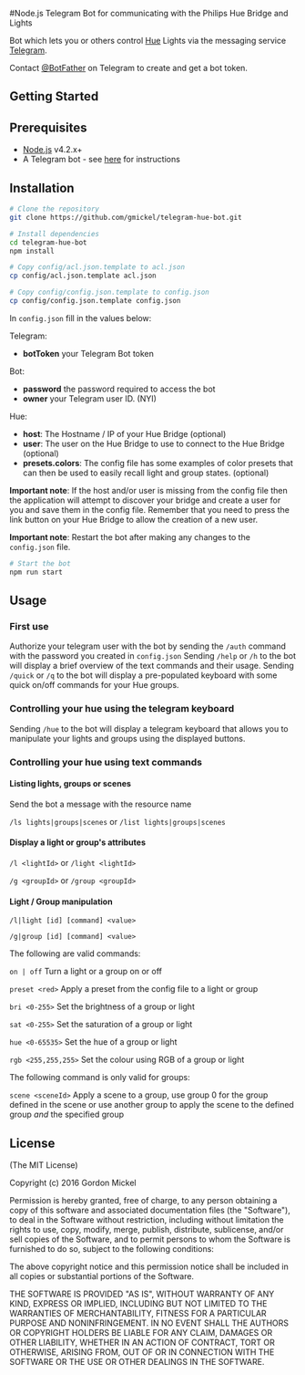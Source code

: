 #Node.js Telegram Bot for communicating with the Philips Hue Bridge and Lights

Bot which lets you or others control [Hue](http://www.meethue.com/) Lights via the messaging service [Telegram](https://telegram.org/).

Contact [@BotFather](http://telegram.me/BotFather) on Telegram to create and get a bot token.

Getting Started
---------------

## Prerequisites
- [Node.js](http://nodejs.org) v4.2.x+
- A Telegram bot - see [here](<https://core.telegram.org/bots#botfather>) for instructions

## Installation

```bash
# Clone the repository
git clone https://github.com/gmickel/telegram-hue-bot.git
```

```bash
# Install dependencies
cd telegram-hue-bot
npm install
```

```bash
# Copy config/acl.json.template to acl.json
cp config/acl.json.template acl.json
```

```bash
# Copy config/config.json.template to config.json
cp config/config.json.template config.json
```

In `config.json` fill in the values below:

Telegram:
- **botToken** your Telegram Bot token

Bot:
- **password** the password required to access the bot
- **owner** your Telegram user ID. (NYI)

Hue:
- **host**: The Hostname / IP of your Hue Bridge (optional)
- **user**: The user on the Hue Bridge to use to connect to the Hue Bridge (optional)
- **presets.colors**: The config file has some examples of color presets that can then be used to easily recall light and group states. (optional)

**Important note**: If the host and/or user is missing from the config file then the application will attempt to discover your bridge and create a user for you and save them in the config file. Remember that you need to press the link button on your Hue Bridge to allow the creation of a new user.

**Important note**: Restart the bot after making any changes to the `config.json` file.

```bash
# Start the bot
npm run start
```

## Usage

### First use
Authorize your telegram user with the bot by sending the `/auth` command with the password you created in `config.json`
Sending `/help` or `/h` to the bot will display a brief overview of the text commands and their usage.
Sending `/quick` or `/q` to the bot will display a pre-populated keyboard with some quick on/off commands for your Hue groups.

### Controlling your hue using the telegram keyboard
Sending `/hue` to the bot will display a telegram keyboard that allows you to manipulate your lights and groups using the displayed buttons.

### Controlling your hue using text commands

#### Listing lights, groups or scenes

Send the bot a message with the resource name

`/ls lights|groups|scenes` or `/list lights|groups|scenes`

#### Display a light or group's attributes

`/l <lightId>` or `/light <lightId>`

`/g <groupId>` or `/group <groupId>`

#### Light / Group manipulation

`/l|light [id] [command] <value>`

`/g|group [id] [command] <value>`

The following are valid commands:

`on | off` Turn a light or a group on or off

`preset <red>` Apply a preset from the config file to a light or group

`bri <0-255>` Set the brightness of a group or light

`sat <0-255>` Set the saturation of a group or light

`hue <0-65535>` Set the hue of a group or light

`rgb <255,255,255>` Set the colour using RGB of a group or light

The following command is only valid for groups:

`scene <sceneId>` Apply a scene to a group, use group 0 for the group defined in the scene or use another group to apply the scene to the defined group *and* the specified group


## License
(The MIT License)

Copyright (c) 2016 Gordon Mickel

Permission is hereby granted, free of charge, to any person obtaining
a copy of this software and associated documentation files (the
"Software"), to deal in the Software without restriction, including
without limitation the rights to use, copy, modify, merge, publish,
distribute, sublicense, and/or sell copies of the Software, and to
permit persons to whom the Software is furnished to do so, subject to
the following conditions:

The above copyright notice and this permission notice shall be
included in all copies or substantial portions of the Software.

THE SOFTWARE IS PROVIDED "AS IS", WITHOUT WARRANTY OF ANY KIND,
EXPRESS OR IMPLIED, INCLUDING BUT NOT LIMITED TO THE WARRANTIES OF
MERCHANTABILITY, FITNESS FOR A PARTICULAR PURPOSE AND
NONINFRINGEMENT. IN NO EVENT SHALL THE AUTHORS OR COPYRIGHT HOLDERS BE
LIABLE FOR ANY CLAIM, DAMAGES OR OTHER LIABILITY, WHETHER IN AN ACTION
OF CONTRACT, TORT OR OTHERWISE, ARISING FROM, OUT OF OR IN CONNECTION
WITH THE SOFTWARE OR THE USE OR OTHER DEALINGS IN THE SOFTWARE.
